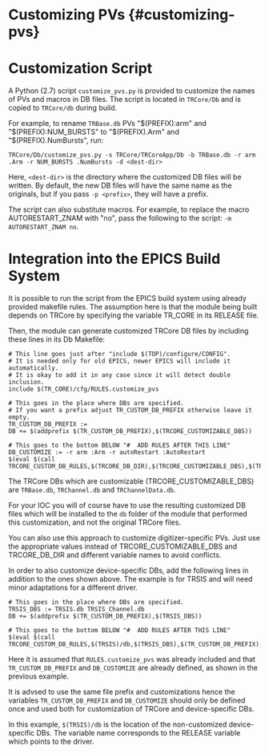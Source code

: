 Customizing PVs       {#customizing-pvs}
============

# Customization Script

A Python (2.7) script `customize_pvs.py` is provided to customize the names
of PVs and macros in DB files. The script is located in `TRCore/Db`
and is copied to `TRCore/db` during build.

For example, to rename `TRBase.db` PVs "$(PREFIX):arm" and "$(PREFIX):NUM_BURSTS" to
"$(PREFIX).Arm" and "$(PREFIX).NumBursts", run:

```
TRCore/Db/customize_pvs.py -s TRCore/TRCoreApp/Db -b TRBase.db -r arm .Arm -r NUM_BURSTS .NumBursts -d <dest-dir>
```

Here, `<dest-dir>` is the directory where the customized DB files will be written.
By default, the new DB files will have the same name as the originals, but if
you pass `-p <prefix>`, they will have a prefix.

The script can also substitute macros. For example, to replace the macro AUTORESTART_ZNAM
with "no", pass the following to the script: `-m AUTORESTART_ZNAM no`.

# Integration into the EPICS Build System

It is possible to run the script from the EPICS build system using already
provided makefile rules.
The assumption here is that the module being built depends on TRCore
by specifying the variable TR_CORE in its RELEASE file.

Then, the module can generate customized TRCore DB files by including
these lines in its Db Makefile:

```
# This line goes just after "include $(TOP)/configure/CONFIG".
# It is needed only for old EPICS, newer EPICS will include it automatically.
# It is okay to add it in any case since it will detect double inclusion.
include $(TR_CORE)/cfg/RULES.customize_pvs

# This goes in the place where DBs are specified.
# If you want a prefix adjust TR_CUSTOM_DB_PREFIX otherwise leave it empty.
TR_CUSTOM_DB_PREFIX :=
DB += $(addprefix $(TR_CUSTOM_DB_PREFIX),$(TRCORE_CUSTOMIZABLE_DBS))

# This goes to the bottom BELOW "#  ADD RULES AFTER THIS LINE"
DB_CUSTOMIZE := -r arm :Arm -r autoRestart :AutoRestart
$(eval $(call TRCORE_CUSTOM_DB_RULES,$(TRCORE_DB_DIR),$(TRCORE_CUSTOMIZABLE_DBS),$(TR_CUSTOM_DB_PREFIX),$(DB_CUSTOMIZE)))
```

The TRCore DBs which are customizable (TRCORE_CUSTOMIZABLE_DBS) are
`TRBase.db`, `TRChannel.db` and `TRChannelData.db`.

For your IOC you will of course have to use the resulting customized DB
files which will be installed to the `db` folder of the module that
performed this customization, and not the original TRCore files.

You can also use this approach to customize digitizer-specific PVs.
Just use the appropriate values instead of TRCORE_CUSTOMIZABLE_DBS and TRCORE_DB_DIR
and different variable names to avoid conflicts.

In order to also customize device-specific DBs, add the following lines in addition
to the ones shown above. The example is for TRSIS and will need minor adaptations
for a different driver.

```
# This goes in the place where DBs are specified.
TRSIS_DBS := TRSIS.db TRSIS_Channel.db
DB += $(addprefix $(TR_CUSTOM_DB_PREFIX),$(TRSIS_DBS))

# This goes to the bottom BELOW "#  ADD RULES AFTER THIS LINE"
$(eval $(call TRCORE_CUSTOM_DB_RULES,$(TRSIS)/db,$(TRSIS_DBS),$(TR_CUSTOM_DB_PREFIX),$(DB_CUSTOMIZE)))
```

Here it is assumed that `RULES.customize_pvs` was already included
and that `TR_CUSTOM_DB_PREFIX` and `DB_CUSTOMIZE` are already
defined, as shown in the previous example.

It is advsed to use the same file prefix and customizations hence the variables
`TR_CUSTOM_DB_PREFIX` and `DB_CUSTOMIZE` should only be defined once and
used both for customization of TRCore and device-specific DBs.

In this example, `$(TRSIS)/db` is the location of the non-customized device-specific
DBs. The variable name corresponds to the RELEASE variable which points to the
driver.



